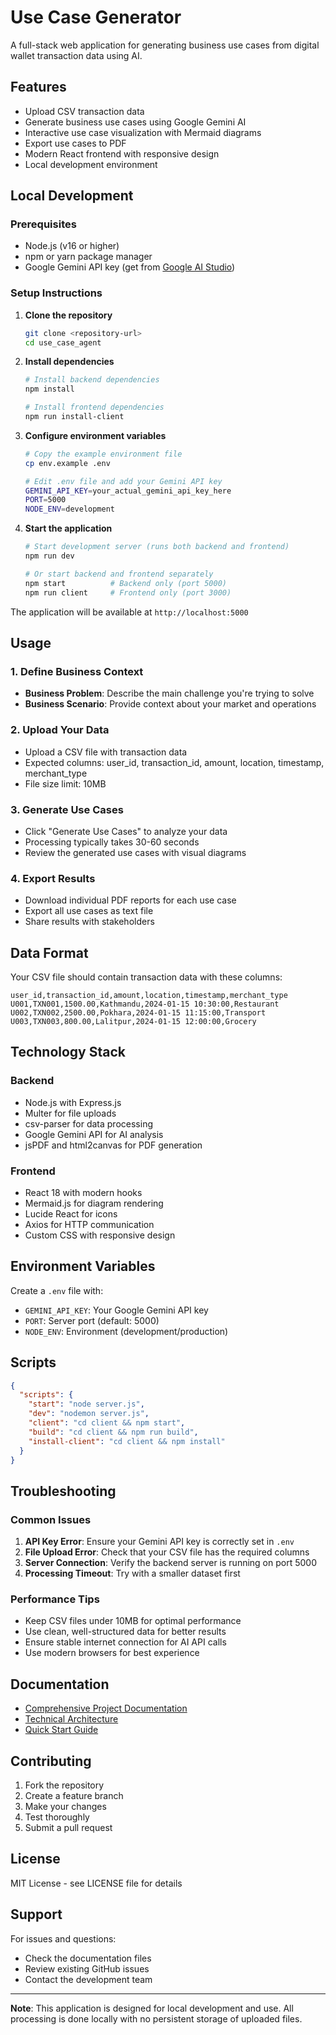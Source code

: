 # Use Case Generator

A full-stack web application for generating business use cases from digital wallet transaction data using AI.

## Features

- Upload CSV transaction data
- Generate business use cases using Google Gemini AI
- Interactive use case visualization with Mermaid diagrams
- Export use cases to PDF
- Modern React frontend with responsive design
- Local development environment

## Local Development

### Prerequisites
- Node.js (v16 or higher)
- npm or yarn package manager
- Google Gemini API key (get from [Google AI Studio](https://makersuite.google.com/app/apikey))

### Setup Instructions

1. **Clone the repository**
   ```bash
   git clone <repository-url>
   cd use_case_agent
   ```

2. **Install dependencies**
   ```bash
   # Install backend dependencies
   npm install
   
   # Install frontend dependencies
   npm run install-client
   ```

3. **Configure environment variables**
   ```bash
   # Copy the example environment file
   cp env.example .env
   
   # Edit .env file and add your Gemini API key
   GEMINI_API_KEY=your_actual_gemini_api_key_here
   PORT=5000
   NODE_ENV=development
   ```

4. **Start the application**
   ```bash
   # Start development server (runs both backend and frontend)
   npm run dev
   
   # Or start backend and frontend separately
   npm start          # Backend only (port 5000)
   npm run client     # Frontend only (port 3000)
   ```

The application will be available at `http://localhost:5000`

## Usage

### 1. Define Business Context
- **Business Problem**: Describe the main challenge you're trying to solve
- **Business Scenario**: Provide context about your market and operations

### 2. Upload Your Data
- Upload a CSV file with transaction data
- Expected columns: user_id, transaction_id, amount, location, timestamp, merchant_type
- File size limit: 10MB

### 3. Generate Use Cases
- Click "Generate Use Cases" to analyze your data
- Processing typically takes 30-60 seconds
- Review the generated use cases with visual diagrams

### 4. Export Results
- Download individual PDF reports for each use case
- Export all use cases as text file
- Share results with stakeholders

## Data Format

Your CSV file should contain transaction data with these columns:

```csv
user_id,transaction_id,amount,location,timestamp,merchant_type
U001,TXN001,1500.00,Kathmandu,2024-01-15 10:30:00,Restaurant
U002,TXN002,2500.00,Pokhara,2024-01-15 11:15:00,Transport
U003,TXN003,800.00,Lalitpur,2024-01-15 12:00:00,Grocery
```

## Technology Stack

### Backend
- Node.js with Express.js
- Multer for file uploads
- csv-parser for data processing
- Google Gemini API for AI analysis
- jsPDF and html2canvas for PDF generation

### Frontend
- React 18 with modern hooks
- Mermaid.js for diagram rendering
- Lucide React for icons
- Axios for HTTP communication
- Custom CSS with responsive design

## Environment Variables

Create a `.env` file with:
- `GEMINI_API_KEY`: Your Google Gemini API key
- `PORT`: Server port (default: 5000)
- `NODE_ENV`: Environment (development/production)

## Scripts

```json
{
  "scripts": {
    "start": "node server.js",
    "dev": "nodemon server.js",
    "client": "cd client && npm start",
    "build": "cd client && npm run build",
    "install-client": "cd client && npm install"
  }
}
```

## Troubleshooting

### Common Issues

1. **API Key Error**: Ensure your Gemini API key is correctly set in `.env`
2. **File Upload Error**: Check that your CSV file has the required columns
3. **Server Connection**: Verify the backend server is running on port 5000
4. **Processing Timeout**: Try with a smaller dataset first

### Performance Tips

- Keep CSV files under 10MB for optimal performance
- Use clean, well-structured data for better results
- Ensure stable internet connection for AI API calls
- Use modern browsers for best experience

## Documentation

- [Comprehensive Project Documentation](PROJECT_DOCUMENTATION.md)
- [Technical Architecture](TECHNICAL_ARCHITECTURE.md)
- [Quick Start Guide](QUICK_START_GUIDE.md)

## Contributing

1. Fork the repository
2. Create a feature branch
3. Make your changes
4. Test thoroughly
5. Submit a pull request

## License

MIT License - see LICENSE file for details

## Support

For issues and questions:
- Check the documentation files
- Review existing GitHub issues
- Contact the development team

---

**Note**: This application is designed for local development and use. All processing is done locally with no persistent storage of uploaded files. 